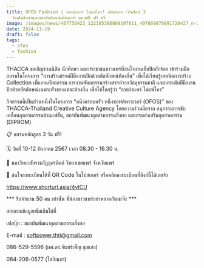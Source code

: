 ```yaml
---
title: OFOS Fashion | ลายผ้าแพร่ ไม่แพ้ใคร! สมัครเลย เวิร์คช็อป 3
  วันเต็มสืบสานลายผ้าอัตลักษณ์เมืองแพร่ แบบฟรี ฟรี ฟรี
image: /images/news/467756423_122195386088197611_497669870891720427_n-2.jpg
date: 2024-11-19
draft: false
tags:
  - ofos
  - fashion
---
```

THACCA ขอเชิญชวนนิสิต นักศึกษา และประชาชนชาวแพร่ที่สนใจงานเย็บปักถักร้อย เข้าร่วมฝึกอบรมในโครงการ “การสร้างสรรค์ฝีมืองานปักด้วยอัตลักษณ์ท้องถิ่น” เพื่อได้เรียนรู้เทคนิคการสร้าง Collection เพื่องานหัตถกรรม การงานหัตถกรรมสร้างสรรค์จากวัสดุธรรมชาติ และยกระดับฝีมืองานปักด้วยอัตลักษณ์เฉพาะตัวของแต่ละท้องถิ่น เพื่อให้โลกรู้ว่า “ลายผ้าแพร่ ไม่แพ้ใคร”



กิจกรรมนี้เป็นส่วนหนึ่งในโครงการ “หนึ่งครอบครัว หนึ่งซอฟต์พาวเวอร์ (OFOS)” ของ THACCA-Thailand Creative Culture Agency โดยความร่วมมือจาก อนุกรรมการขับเคลื่อนอุตสาหกรรมด้านแฟชั่น, สถาบันพัฒนาอุตสาหกรรมสิ่งทอ และกรมส่งเสริมอุตสาหกรรม (DIPROM)



📋 อบรมหลักสูตร 3 วัน ฟรี!

🗓️ วันที่ 10-12 ธันวาคม 2567 เวลา 08.30 - 16.30 น.

📍 มหาวิทยาลัยราชภัฏอุตรดิตถ์ วิทยาเขตแพร่ จังหวัดแพร่



🚩 สนใจลงทะเบียนได้ที่ QR Code ในโปสเตอร์ หรือคลิกลงทะเบียนที่ลิงก์นี้ได้เลยจ้า

https://www.shorturl.asia/4yICU



\*\*\* รับจำนวน 50 คน เท่านั้น พี่น้องชาวแพร่อย่าพลาดกันนะจ๊ะ \*\*\*



สอบถามข้อมูลเพิ่มเติมได้ที่

เฟสบุ๊ก : สถาบันพัฒนาอุตสาหกรรมสิ่งทอ

E-mail : softpower.thti@gmail.com

086-529-5596 (ผศ.ดร.จันทร์เพ็ญ ชุมแสง)

084-206-0577 (โสภิณภา)
